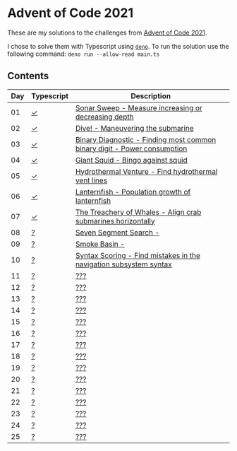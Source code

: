 # Advent of Code 2021

These are my solutions to the challenges from [Advent of Code 2021](https://adventofcode.com/).

I chose to solve them with Typescript using [`deno`](https://deno.land/). To run the solution use the following command: `deno run --allow-read main.ts`

## Contents

| Day | Typescript                                                                         | Description                                                                                                     |
| --- | ---------------------------------------------------------------------------------- | --------------------------------------------------------------------------------------------------------------- |
| 01  | [✓](https://github.com/incredible-elk/advent-of-code/blob/main/2021/day01/main.ts) | [Sonar Sweep - Measure increasing or decreasing depth](https://adventofcode.com/2021/day/1)                     |
| 02  | [✓](https://github.com/incredible-elk/advent-of-code/blob/main/2021/day02/main.ts) | [Dive! - Maneuvering the submarine](https://adventofcode.com/2021/day/2)                                        |
| 03  | [✓](https://github.com/incredible-elk/advent-of-code/blob/main/2021/day03/main.ts) | [Binary Diagnostic - Finding most common binary digit - Power consumption](https://adventofcode.com/2021/day/3) |
| 04  | [✓](https://github.com/incredible-elk/advent-of-code/blob/main/2021/day04/main.ts) | [Giant Squid - Bingo against squid](https://adventofcode.com/2021/day/4)                                        |
| 05  | [✓](https://github.com/incredible-elk/advent-of-code/blob/main/2021/day05/main.ts) | [Hydrothermal Venture - Find hydrothermal vent lines](https://adventofcode.com/2021/day/5)                      |
| 06  | [✓](https://github.com/incredible-elk/advent-of-code/blob/main/2021/day06/main.ts) | [Lanternfish - Population growth of lanternfish](https://adventofcode.com/2021/day/6)                           |
| 07  | [✓](https://github.com/incredible-elk/advent-of-code/blob/main/2021/day07/main.ts) | [The Treachery of Whales - Align crab submarines horizontally](https://adventofcode.com/2021/day/7)             |
| 08  | [?](https://github.com/incredible-elk/advent-of-code/blob/main/2021/day08/main.ts) | [Seven Segment Search - ](https://adventofcode.com/2021/day/8)                                                  |
| 09  | [?](https://github.com/incredible-elk/advent-of-code/blob/main/2021/day09/main.ts) | [Smoke Basin - ](https://adventofcode.com/2021/day/9)                                                           |
| 10  | [?](https://github.com/incredible-elk/advent-of-code/blob/main/2021/day10/main.ts) | [Syntax Scoring - Find mistakes in the navigation subsystem syntax](https://adventofcode.com/2021/day/10)       |
| 11  | [?](https://github.com/incredible-elk/advent-of-code/blob/main/2021/day11/main.ts) | [???](https://adventofcode.com/2021/day/11)                                                                     |
| 12  | [?](https://github.com/incredible-elk/advent-of-code/blob/main/2021/day12/main.ts) | [???](https://adventofcode.com/2021/day/12)                                                                     |
| 13  | [?](https://github.com/incredible-elk/advent-of-code/blob/main/2021/day13/main.ts) | [???](https://adventofcode.com/2021/day/13)                                                                     |
| 14  | [?](https://github.com/incredible-elk/advent-of-code/blob/main/2021/day14/main.ts) | [???](https://adventofcode.com/2021/day/14)                                                                     |
| 15  | [?](https://github.com/incredible-elk/advent-of-code/blob/main/2021/day15/main.ts) | [???](https://adventofcode.com/2021/day/15)                                                                     |
| 16  | [?](https://github.com/incredible-elk/advent-of-code/blob/main/2021/day16/main.ts) | [???](https://adventofcode.com/2021/day/16)                                                                     |
| 17  | [?](https://github.com/incredible-elk/advent-of-code/blob/main/2021/day17/main.ts) | [???](https://adventofcode.com/2021/day/17)                                                                     |
| 18  | [?](https://github.com/incredible-elk/advent-of-code/blob/main/2021/day18/main.ts) | [???](https://adventofcode.com/2021/day/18)                                                                     |
| 19  | [?](https://github.com/incredible-elk/advent-of-code/blob/main/2021/day19/main.ts) | [???](https://adventofcode.com/2021/day/19)                                                                     |
| 20  | [?](https://github.com/incredible-elk/advent-of-code/blob/main/2021/day20/main.ts) | [???](https://adventofcode.com/2021/day/20)                                                                     |
| 21  | [?](https://github.com/incredible-elk/advent-of-code/blob/main/2021/day21/main.ts) | [???](https://adventofcode.com/2021/day/21)                                                                     |
| 22  | [?](https://github.com/incredible-elk/advent-of-code/blob/main/2021/day22/main.ts) | [???](https://adventofcode.com/2021/day/22)                                                                     |
| 23  | [?](https://github.com/incredible-elk/advent-of-code/blob/main/2021/day23/main.ts) | [???](https://adventofcode.com/2021/day/23)                                                                     |
| 24  | [?](https://github.com/incredible-elk/advent-of-code/blob/main/2021/day24/main.ts) | [???](https://adventofcode.com/2021/day/24)                                                                     |
| 25  | [?](https://github.com/incredible-elk/advent-of-code/blob/main/2021/day25/main.ts) | [???](https://adventofcode.com/2021/day/25)                                                                     |

